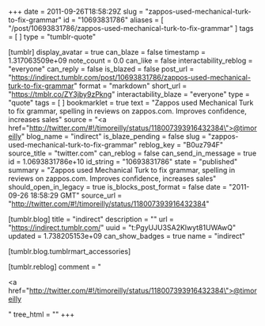 +++
date = 2011-09-26T18:58:29Z
slug = "zappos-used-mechanical-turk-to-fix-grammar"
id = "10693831786"
aliases = [ "/post/10693831786/zappos-used-mechanical-turk-to-fix-grammar" ]
tags = [ ]
type = "tumblr-quote"

[tumblr]
display_avatar = true
can_blaze = false
timestamp = 1.317063509e+09
note_count = 0.0
can_like = false
interactability_reblog = "everyone"
can_reply = false
is_blazed = false
post_url = "https://indirect.tumblr.com/post/10693831786/zappos-used-mechanical-turk-to-fix-grammar"
format = "markdown"
short_url = "https://tmblr.co/ZY3jby9zPkng"
interactability_blaze = "everyone"
type = "quote"
tags = [ ]
bookmarklet = true
text = "Zappos used Mechanical Turk to fix grammar, spelling in reviews on zappos.com. Improves confidence, increases sales"
source = "<a href=\"http://twitter.com/#!/timoreilly/status/118007393916432384\">@timoreilly</a>"
blog_name = "indirect"
is_blaze_pending = false
slug = "zappos-used-mechanical-turk-to-fix-grammar"
reblog_key = "B0uz794F"
source_title = "twitter.com"
can_reblog = false
can_send_in_message = true
id = 1.0693831786e+10
id_string = "10693831786"
state = "published"
summary = "Zappos used Mechanical Turk to fix grammar, spelling in reviews on zappos.com. Improves confidence, increases sales"
should_open_in_legacy = true
is_blocks_post_format = false
date = "2011-09-26 18:58:29 GMT"
source_url = "http://twitter.com/#!/timoreilly/status/118007393916432384"

[tumblr.blog]
title = "indirect"
description = ""
url = "https://indirect.tumblr.com/"
uuid = "t:PgyUJU3SA2Klwyt81UWAwQ"
updated = 1.738205153e+09
can_show_badges = true
name = "indirect"

[tumblr.blog.tumblrmart_accessories]

[tumblr.reblog]
comment = "<p><a href=\"http://twitter.com/#!/timoreilly/status/118007393916432384\">@timoreilly</a></p>"
tree_html = ""
+++
